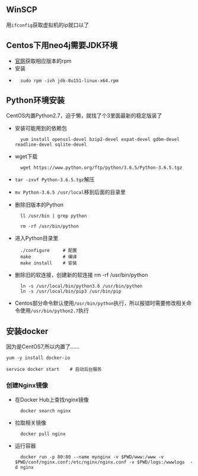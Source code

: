 ## WinSCP

用`ifconfig`获取虚拟机的ip就口以了

## Centos下用neo4j需要JDK环境

* [官网](http://www.oracle.com/technetwork/java/javase/downloads/jdk8-downloads-2133151.html)获取相应版本的rpm
* 安装
* 
		sudo rpm -ivh jdk-8u151-linux-x64.rpm


## Python环境安装

CentOS内置Python2.7，迫于懒，就找了个3里面最新的稳定版装了

* 安装可能用到的依赖包
	
    	yum install openssl-devel bzip2-devel expat-devel gdbm-devel readline-devel sqlite-devel

* wget下载

		wget https://www.python.org/ftp/python/3.6.5/Python-3.6.5.tgz

* `tar -zxvf Python-3.6.5.tgz`解压
* `mv Python-3.6.5 /usr/local`移到后面的目录里
* 删除旧版本的Python

		ll /usr/bin | grep python

		rm -rf /usr/bin/python
* 进入Python目录里

		./configure 	# 配置
		make			# 编译
		make install 	# 安装
* 删除旧的软连接，创建新的软连接
		rm -rf /usr/bin/python

		ln -s /usr/local/bin/python3.6 /usr/bin/python
		ln -s /usr/local/bin/pip3 /usr/bin/pip

* Centos部分命令默认使用`/usr/bin/python`执行，所以报错时需要修改相关命令使用`/usr/bin/python2.7`执行

## 安装docker

因为是CentOS7,所以内置了……

	yum -y install docker-io

	service docker start	# 启动后台服务

### 创建Nginx镜像
* 在Docker Hub上查找nginx镜像

		docker search nginx
* 拉取相关镜像

		docker pull nginx

* 运行容器

		docker run -p 80:80 --name mynginx -v $PWD/www:/www -v $PWD/conf/nginx.conf:/etc/nginx/nginx.conf -v $PWD/logs:/wwwlogs  -d nginx